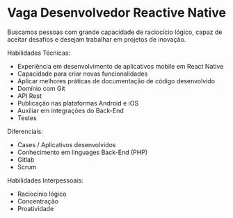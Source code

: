 # Vaga Desenvolvedor Reactive Native
Buscamos pessoas com grande capacidade de raciocício lógico, capaz de aceitar desafios e desejam trabalhar em projetos de inovação.

Habilidades Técnicas:

- Experiência em desenvolvimento de aplicativos mobile em React Native
- Capacidade para criar novas funcionalidades
- Aplicar melhores práticas de documentação de código desenvolvido
- Domínio com Git
- API Rest
- Publicação nas plataformas Android e iOS
- Auxiliar em integrações do Back-End
- Testes

Diferenciais:
- Cases / Aplicativos desenvolvidos
- Conhecimento em linguages Back-End (PHP)
- Gitlab
- Scrum

Habilidades Interpessoais:

- Raciocínio lógico 
- Concentração
- Proatividade

